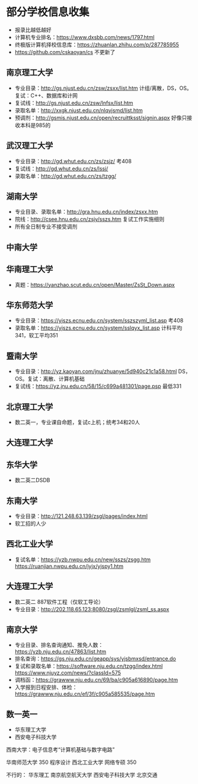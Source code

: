 # 部分学校信息收集

* 报录比越低越好
* 计算机专业排名：https://www.dxsbb.com/news/1797.html
* 终极版计算机择校信息库：https://zhuanlan.zhihu.com/p/287785955
* https://github.com/cskaoyan/cs 不更新了

## 南京理工大学

* 专业目录：http://gs.njust.edu.cn/zsw/zsxx/list.htm 计组/离散，DS，OS。复试：C++、数据库和计网
* 复试线：http://gs.njust.edu.cn/zsw/lnfsx/list.htm
* 录取名单：http://xxgk.njust.edu.cn/nlqyjsmd/list.htm
* 预调剂：http://gsmis.njust.edu.cn/open/recruittksst/signin.aspx 好像只接收本科是985的

## 武汉理工大学

* 专业目录：http://gd.whut.edu.cn/zs/zsjz/ 考408
* 复试线：http://gd.whut.edu.cn/zs/lssj/
* 录取名单：http://gd.whut.edu.cn/zs/tzgg/

## 湖南大学

* 专业目录、录取名单：http://gra.hnu.edu.cn/index/zsxx.htm
* 院线：http://csee.hnu.edu.cn/zsjy/sszs.htm 复试工作实施细则
* 所有全日制专业不接受调剂

## 中南大学

## 华南理工大学

* 真题：https://yanzhao.scut.edu.cn/open/Master/ZsSt_Down.aspx

## 华东师范大学

* 专业目录：https://yjszs.ecnu.edu.cn/system/sszszyml_list.asp 考408
* 录取名单：https://yjszs.ecnu.edu.cn/system/sslqyx_list.asp 计科平均341，软工平均351

## 暨南大学

* 专业目录：http://yz.kaoyan.com/jnu/zhuanye/5d940c21c1a58.html DS，OS。复试：离散、计算机基础
* 复试线：https://yz.jnu.edu.cn/58/15/c699a481301/page.psp 最低331

## 北京理工大学

* 数二英一，专业课自命题，复试c上机；统考34和20人

## 大连理工大学

## 东华大学

* 数二英二DSDB

## 东南大学

* 专业目录：http://121.248.63.139/zsgl/pages/index.html
* 软工招的人少

## 西北工业大学

* 复试名单：https://yzb.nwpu.edu.cn/new/sszs/zsgg.htm https://ruanjian.nwpu.edu.cn/jyjx/yjspy1.htm

## 大连理工大学

* 数二英二 887软件工程（仅软工导论）
* 专业目录：http://202.118.65.123:8080/zsgl/zsmlgl/zsml_ss.aspx

## 南京大学

* 专业目录、排名查询通知、推免人数：https://yzb.nju.edu.cn/47863/list.htm
* 排名查询：https://gs.nju.edu.cn/geapp/sys/yjsbmxsd/entrance.do
* 复试和录取名单：https://software.nju.edu.cn/tzgg/index.html https://www.njuyz.com/news/?classId=575
* 调档函：https://grawww.nju.edu.cn/69/ba/c905a616890/page.htm
* 入学报到日程安排、体检：https://grawww.nju.edu.cn/ef/3f/c905a585535/page.htm

## 数一英一

* 华东理工大学
* 西安电子科技大学

西南大学：电子信息考“计算机基础与数字电路”


华南师范大学 350 程序设计
西北工业大学 网络专硕 350


不行的：
华东理工
南京航空航天大学
西安电子科技大学
北京交通
